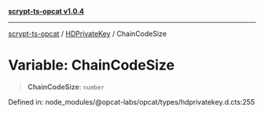 [**scrypt-ts-opcat v1.0.4**](../../../README.md)

***

[scrypt-ts-opcat](../../../README.md) / [HDPrivateKey](../README.md) / ChainCodeSize

# Variable: ChainCodeSize

> **ChainCodeSize**: `number`

Defined in: node\_modules/@opcat-labs/opcat/types/hdprivatekey.d.cts:255
